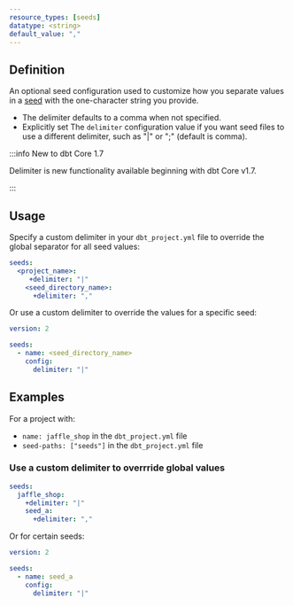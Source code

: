 ```yaml
---
resource_types: [seeds]
datatype: <string>
default_value: ","
---
```


## Definition

An optional seed configuration used to customize how you separate values in a [seed](/docs/build/seeds) with the one-character string you provide.

* The delimiter defaults to a comma when not specified.
* Explicitly set The `delimiter` configuration value if you want seed files to use a different delimiter, such as "|" or ";" (default is comma).

:::info New to dbt Core 1.7

Delimiter is new functionality available beginning with dbt Core v1.7.

:::

  
## Usage

Specify a custom delimiter in your `dbt_project.yml` file to override the global separator for all seed values:

<File name='dbt_project.yml'>

```yml
seeds:
  <project_name>:
     +delimiter: "|"
    <seed_directory_name>:
      +delimiter: ","
```

</File>


Or use a custom delimiter to override the values for a specific seed:

<File name='seeds/properties.yml'>

```yml
version: 2

seeds:
  - name: <seed_directory_name>
    config: 
      delimiter: "|"
```

</File>

## Examples
For a project with:

* `name: jaffle_shop` in the `dbt_project.yml` file
* `seed-paths: ["seeds"]` in the `dbt_project.yml` file

### Use a custom delimiter to overrride global values

<File name='dbt_project.yml'>

```yml
seeds:
  jaffle_shop: 
    +delimiter: "|"
    seed_a:
      +delimiter: ","
```

</File>

Or for certain seeds:

<File name='seeds/properties.yml'>

```yml
version: 2

seeds:
  - name: seed_a
    config:
      delimiter: "|"
```

</File>
